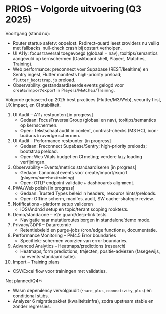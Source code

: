 # PRIOS – Volgorde uitvoering (Q3 2025)

Voortgang (stand nu):
- Router startup safety: opgelost. Redirect-guard leest providers nu veilig met fallbacks; null-check crash bij opstart verholpen.
- UI A11y: focus traversal toegevoegd (globaal + nav), tooltips/semantics aangevuld op kernschermen (Dashboard shell, Players, Matches, Training).
- Web performance: preconnect voor Supabase (REST/Realtime) en Sentry ingest; Flutter manifests high-priority preload; `flutter_bootstrap.js` preload.
- Observability: gestandaardiseerde events gelogd voor create/import/export in Players/Matches/Training.


Volgorde gebaseerd op 2025 best practices (Flutter/M3/Web), security first, UX impact, en CI stabiliteit.

1. UI Audit – A11y restpunten [in progress]
   - Gedaan: FocusTraversalGroup (globaal en nav), tooltips/semantics op kernschermen.
   - Open: Tekstschaal audit in content, contrast-checks (M3 HC), icon-buttons in overige schermen.
2. UI Audit – Performance restpunten [in progress]
   - Gedaan: Preconnect Supabase/Sentry; high-priority preloads; bootstrap preload.
   - Open: Web Vitals budget en CI meting; verdere lazy loading verfijningen.
3. Observability – Events/metrics standaardiseren [in progress]
   - Gedaan: Canonical events voor create/import/export (players/matches/training).
   - Open: OTLP endpoint validatie + dashboards alignment.
4. PWA/Web polish [in progress]
   - Gedaan: Trusted Types beleid in headers, resource hints/preloads.
   - Open: Offline scherm, manifest audit, SW cache-strategie review.
5. Notifications – platform setup valideren
   - iOS/Android setup en topic/tenant scoping rooktests.
6. Demo/standalone – e2e guard/deep-link tests
   - Navigatie naar mutatieroutes borgen in standalone/demo mode.
7. Privacy/GDPR – Dataretentie
   - Retentiebeleid en purge-jobs (cron/edge functions), documentatie.
8. Performance Monitoring – PM4.5 Error boundaries
   - Specifieke schermen voorzien van error boundaries.
9. Advanced Analytics – Heatmaps/predictions (research)
   - Heatmaps, form predictions, trajecten, positie-adviezen (fasegewijs, na events-standaardisatie).
10. Import – Training plans
   - CSV/Excel flow voor trainingen met validaties.

Not planned/Q4+:
- Wasm dependency vervolgaudit (`share_plus`, `connectivity_plus`) en conditional stubs.
- Analyzer 6 migratiepakket (kwaliteitsinfra), zodra upstream stable en zonder regressies.


